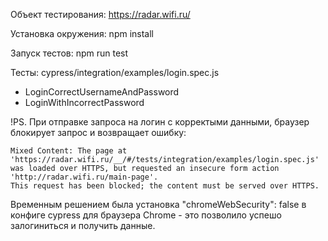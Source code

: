 Объект тестирования: https://radar.wifi.ru/

Установка окружения: npm install

Запуск тестов: npm run test

Тесты: cypress/integration/examples/login.spec.js
- LoginCorrectUsernameAndPassword
- LoginWithIncorrectPassword

!PS. При отправке запроса на логин с корректыми данными, браузер блокирует запрос и возвращает ошибку:
```
Mixed Content: The page at 'https://radar.wifi.ru/__/#/tests/integration/examples/login.spec.js' 
was loaded over HTTPS, but requested an insecure form action 'http://radar.wifi.ru/main-page'. 
This request has been blocked; the content must be served over HTTPS.
```
Временным решением была установка "chromeWebSecurity": false в конфиге cypress для браузера Chrome - это позволило успешо залогиниться и получить данные.
